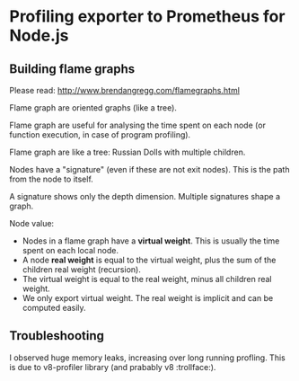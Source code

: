 # Profiling exporter to Prometheus for Node.js

## Building flame graphs

Please read: http://www.brendangregg.com/flamegraphs.html

Flame graph are oriented graphs (like a tree).

Flame graph are useful for analysing the time spent on each node (or function execution, in case of program profiling).

Flame graph are like a tree: Russian Dolls with multiple children.

Nodes have a "signature" (even if these are not exit nodes). This is the path from the <root> node to itself.

A signature shows only the depth dimension. Multiple signatures shape a graph.

Node value:
- Nodes in a flame graph have a **virtual weight**. This is usually the time spent on each local node.
- A node **real weight** is equal to the virtual weight, plus the sum of the children real weight (recursion).
- The virtual weight is equal to the real weight, minus all children real weight.
- We only export virtual weight. The real weight is implicit and can be computed easily.

## Troubleshooting

I observed huge memory leaks, increasing over long running profling. This is due to v8-profiler library (and prabably v8 :trollface:).
